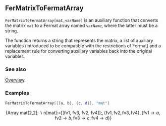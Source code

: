 ## FerMatrixToFermatArray

`FerMatrixToFermatArray[mat,varName]` is an auxiliary function that converts the matrix `mat` to a Fermat array named `varName`, where the latter must be a string.

The function returns a string that represents the matrix, a list of auxiliary variables (introduced to be compatible with the restrictions of Fermat) and a replacement rule for converting auxiliary variables back into the original variables.

### See also

[Overview](Extra/FeynHelpers.md).

### Examples

```mathematica
FerMatrixToFermatArray[{{a, b}, {c, d}}, "mat"]
```

$$\{\text{Array mat[2,2];$\backslash $n[mat]:=[[fv1, fv3, fv2, fv4]];},\{\text{fv1},\text{fv2},\text{fv3},\text{fv4}\},\{\text{fv1}\to a,\text{fv2}\to b,\text{fv3}\to c,\text{fv4}\to d\}\}$$